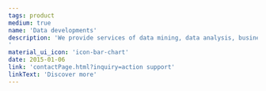 ```yaml
---
tags: product
medium: true
name: 'Data developments'
description: 'We provide services of data mining, data analysis, business intelligence, augmented analytics, and full stack application development for desktop and mobile.
'
material_ui_icon: 'icon-bar-chart'
date: 2015-01-06
link: 'contactPage.html?inquiry=action support'
linkText: 'Discover more'
---
```

